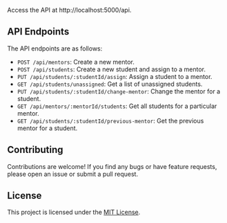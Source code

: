  Access the API at http://localhost:5000/api.

## API Endpoints

The API endpoints are as follows:

- `POST /api/mentors`: Create a new mentor.
- `POST /api/students`: Create a new student and assign to a mentor.
- `PUT /api/students/:studentId/assign`: Assign a student to a mentor.
- `GET /api/students/unassigned`: Get a list of unassigned students.
- `PUT /api/students/:studentId/change-mentor`: Change the mentor for a student.
- `GET /api/mentors/:mentorId/students`: Get all students for a particular mentor.
- `GET /api/students/:studentId/previous-mentor`: Get the previous mentor for a student.

## Contributing

Contributions are welcome! If you find any bugs or have feature requests, please open an issue or submit a pull request.

## License

This project is licensed under the [MIT License](LICENSE).
